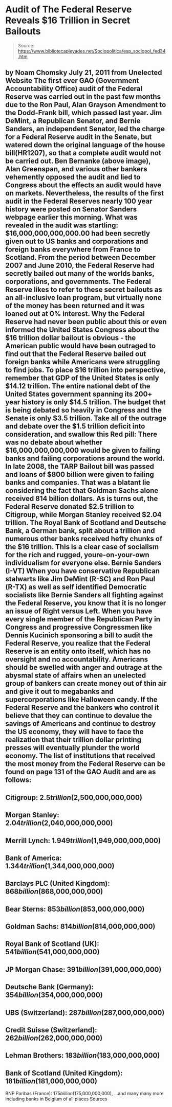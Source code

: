 # Audit of The Federal Reserve Reveals $16 Trillion in Secret Bailouts

> Source: https://www.bibliotecapleyades.net/Sociopolitica/esp_sociopol_fed34.htm

by Noam Chomsky
July 21, 2011
from
Unelected Website
The first ever
GAO (Government Accountability
Office) audit of the Federal Reserve was carried out in the past few months
due to the Ron Paul, Alan Grayson Amendment to the
Dodd-Frank bill, which
passed last year.
Jim DeMint, a Republican Senator, and Bernie Sanders, an
independent Senator, led the charge for a Federal Reserve audit in the
Senate, but watered down the original language of the house bill(HR1207), so
that a complete audit would not be carried out. Ben Bernanke (above
image), Alan Greenspan, and various other bankers vehemently opposed the
audit and lied to Congress about the effects an audit would have on markets.
Nevertheless, the results of the first audit in the Federal Reserves nearly
100 year history were
posted on Senator Sanders webpage earlier
this morning.
What was revealed in the audit was startling:
$16,000,000,000,000.00 had
been secretly given out to US banks and corporations and foreign banks
everywhere from France to Scotland.
From the period between December 2007
and June 2010, the Federal Reserve had secretly bailed out many of the
worlds banks, corporations, and governments.
The Federal Reserve likes to
refer to these secret bailouts as an all-inclusive loan program, but
virtually none of the money has been returned and it was loaned out at 0%
interest.
Why the Federal Reserve had never been public about this or even
informed the United States Congress about the $16 trillion dollar bailout is
obvious - the American public would have been outraged to find out that the
Federal Reserve bailed out foreign banks while Americans were struggling to
find jobs.
To place $16 trillion into perspective, remember that GDP of the United
States is only $14.12 trillion.
The entire national debt of the United
States government spanning its 200+ year history is only $14.5 trillion.
The budget that is being debated so heavily in Congress and the Senate is
only $3.5 trillion.
Take all of the outrage and debate over the $1.5
trillion deficit into consideration, and swallow this Red pill:
There was no
debate about whether $16,000,000,000,000 would be given to failing banks and
failing corporations around the world.
In late 2008, the
TARP Bailout bill was passed and loans of $800 billion
were given to failing banks and companies.
That was a blatant lie
considering the fact that Goldman Sachs alone received 814 billion dollars.
As is turns out, the Federal Reserve donated $2.5 trillion to Citigroup,
while Morgan Stanley received $2.04 trillion.
The Royal Bank of Scotland and
Deutsche Bank, a German bank, split about a trillion and numerous other
banks received hefty chunks of the $16 trillion.
This is a clear case of socialism for the rich and rugged,
youre-on-your-own individualism for everyone else.
Bernie Sanders (I-VT)
When you have conservative Republican stalwarts like
Jim DeMint (R-SC) and
Ron Paul (R-TX) as well as self identified Democratic socialists like
Bernie
Sanders all fighting against the Federal Reserve, you know that it is no
longer an issue of Right versus Left.
When you have every single member of
the Republican Party in Congress and progressive Congressmen like Dennis
Kucinich sponsoring a bill to audit the Federal Reserve, you realize that
the Federal Reserve is an entity onto itself, which has no oversight and no
accountability.
Americans should be swelled with anger and outrage at the abysmal state of
affairs when an unelected group of bankers can create money out of thin air
and give it out to megabanks and supercorporations like Halloween candy.
If
the Federal Reserve and the bankers who control it believe that they can
continue to devalue the savings of Americans and continue to destroy the US
economy, they will have to face the realization that their trillion dollar
printing presses will eventually plunder the world economy.
The list of institutions that received the most money from the Federal
Reserve can be found on
page 131 of the GAO Audit and are as
follows:
-
Citigroup: $2.5 trillion ($2,500,000,000,000)
-
Morgan Stanley: $2.04 trillion ($2,040,000,000,000)
-
Merrill Lynch: $1.949 trillion ($1,949,000,000,000)
-
Bank of America: $1.344 trillion ($1,344,000,000,000)
-
Barclays PLC (United Kingdom): $868 billion ($868,000,000,000)
-
Bear Sterns: $853 billion ($853,000,000,000)
-
Goldman Sachs: $814 billion ($814,000,000,000)
-
Royal Bank of Scotland (UK): $541 billion ($541,000,000,000)
-
JP Morgan Chase: $391 billion ($391,000,000,000)
-
Deutsche Bank (Germany): $354 billion ($354,000,000,000)
-
UBS (Switzerland): $287 billion ($287,000,000,000)
-
Credit Suisse (Switzerland): $262 billion ($262,000,000,000)
-
Lehman Brothers: $183 billion ($183,000,000,000)
-
Bank of Scotland (United Kingdom): $181 billion ($181,000,000,000)
-
BNP Paribas (France): $175 billion ($175,000,000,000),
...and many many more including banks in Belgium of all places
Sources
